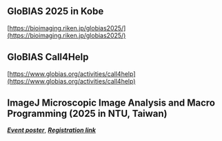 ## GloBIAS 2025 in Kobe
[https://bioimaging.riken.jp/globias2025/](https://bioimaging.riken.jp/globias2025/)

## GloBIAS Call4Help
[https://www.globias.org/activities/call4help](https://www.globias.org/activities/call4help)

## 	ImageJ Microscopic Image Analysis and Macro Programming (2025 in NTU, Taiwan)
***[Event poster](https://drive.google.com/file/d/11DaEflREvSH5XQLByhorO5-ToM6Tu5g0/view?usp=drive_link)***, 
***[Registration link](https://docs.google.com/forms/d/e/1FAIpQLSezDJBtmgAjOasH5-3s5Sg2Fi4L837JW0q_KRdc75TsZTU3EQ/viewform)***  


